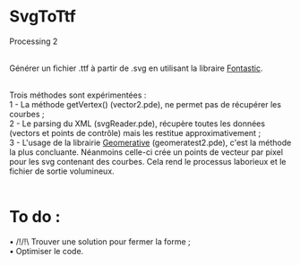 SvgToTtf
========

Processing 2<br/><br/>

Générer un fichier .ttf à partir de .svg en utilisant la libraire <a href="http://code.andreaskoller.com/libraries/fontastic/" target="_blank">Fontastic</a>.<br/><br/>

Trois méthodes sont expérimentées : <br/>
1 - La méthode getVertex() (vector2.pde), ne permet pas de récupérer les courbes ;<br/>
2 - Le parsing du XML (svgReader.pde), récupère toutes les données (vectors et points de contrôle) mais les restitue   approximativement ;<br/>
3 - L'usage de la librairie <a href="http://www.ricardmarxer.com/geomerative/" target="_blank">Geomerative</a> (geomeratest2.pde), c'est la méthode la plus concluante. Néanmoins celle-ci crée un points de vecteur par pixel pour les svg contenant des courbes. Cela rend le processus laborieux et le fichier de sortie volumineux.<br/><br/>
  
To do :
=======
• /!\/!\ Trouver une solution pour fermer la forme ;<br/>
• Optimiser le code.
